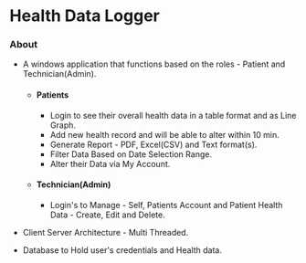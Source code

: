 # Health Data Logger
### About
- A windows application that functions based on the roles - Patient and Technician(Admin).
    - #### Patients
        - Login to see their overall health data in a table format and as Line Graph.
        - Add new health record and will be able to alter within 10 min.
        - Generate Report - PDF, Excel(CSV) and Text format(s).
        - Filter Data Based on Date Selection Range.
        - Alter their Data via My Account.
 
    - #### Technician(Admin)
        - Login's to Manage - Self, Patients Account and Patient Health Data - Create, Edit and Delete.
 
- Client Server Architecture - Multi Threaded.
- Database to Hold user's credentials and Health data.
